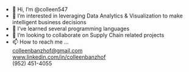 - 👋 Hi, I’m @colleen547
- 👀 I’m interested in leveraging Data Analytics & Visualization to make intelligent business decisions
- 🌱 I’ve learned several programming languages
- 💞️ I’m looking to collaborate on Supply Chain related projects
- 📫 How to reach me ...<br>
colleenbanzhof@gmail.com<br>
www.linkedin.com/in/colleenbanzhof<br>
(952) 451-4055 


<!---
colleen547/colleen547 is a ✨ special ✨ repository because its `README.md` (this file) appears on your GitHub profile.
You can click the Preview link to take a look at your changes.
--->
